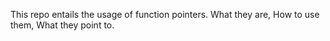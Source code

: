 This repo entails the usage of function pointers.
What they are,
How to use them,
What they point to.
